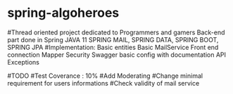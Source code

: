 # spring-algoheroes
#Thread oriented project dedicated to Programmers and gamers
Back-end part done in Spring
JAVA 11
SPRING MAIL, SPRING DATA, SPRING BOOT, SPRING JPA
#Implementation:
Basic entities 
Basic MailService
Front end connection
Mapper
Security
Swagger basic config with documentation API
Exceptions

#TODO
#Test
Coverance : 10%
#Add Moderating
#Change minimal requirement for users informations
#Check validity of mail service
